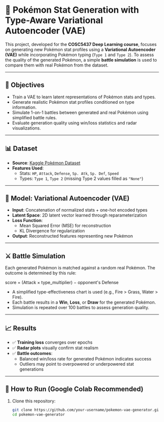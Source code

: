 # 🧬 Pokémon Stat Generation with Type-Aware Variational Autoencoder (VAE)

This project, developed for the **COSC5437 Deep Learning course**, focuses on generating new Pokémon stat profiles using a **Variational Autoencoder (VAE)** while incorporating Pokémon typing (`Type 1` and `Type 2`). To assess the quality of the generated Pokémon, a simple **battle simulation** is used to compare them with real Pokémon from the dataset.

---

## 🎯 Objectives

- Train a VAE to learn latent representations of Pokémon stats and types.
- Generate realistic Pokémon stat profiles conditioned on type information.
- Simulate 1-on-1 battles between generated and real Pokémon using simplified battle rules.
- Evaluate generation quality using win/loss statistics and radar visualizations.

---

## 📊 Dataset

- **Source**: [Kaggle Pokémon Dataset](https://www.kaggle.com/abcsds/pokemon)
- **Features Used**:
  - Stats: `HP`, `Attack`, `Defense`, `Sp. Atk`, `Sp. Def`, `Speed`
  - Types: `Type 1`, `Type 2` (missing Type 2 values filled as `"None"`)

---

## 🧠 Model: Variational Autoencoder (VAE)

- **Input**: Concatenation of normalized stats + one-hot encoded types
- **Latent Space**: 2D latent vector learned through reparameterization
- **Loss Function**:
  - Mean Squared Error (MSE) for reconstruction
  - KL Divergence for regularization
- **Output**: Reconstructed features representing new Pokémon

---

## ⚔️ Battle Simulation

Each generated Pokémon is matched against a random real Pokémon. The outcome is determined by this rule:

score = (Attack × type_multiplier) − opponent's Defense


- A simplified type-effectiveness chart is used (e.g., Fire > Grass, Water > Fire).
- Each battle results in a **Win**, **Loss**, or **Draw** for the generated Pokémon.
- Simulation is repeated over 100 battles to assess generation quality.

---

## 📈 Results

- ✅ **Training loss** converges over epochs
- ✅ **Radar plots** visually confirm stat realism
- ✅ **Battle outcomes**:
  - Balanced win/loss rate for generated Pokémon indicates success
  - Outliers may point to overpowered or underpowered stat generations

---

## 🚀 How to Run (Google Colab Recommended)

1. Clone this repository:
   ```bash
   git clone https://github.com/your-username/pokemon-vae-generator.git
   cd pokemon-vae-generator
